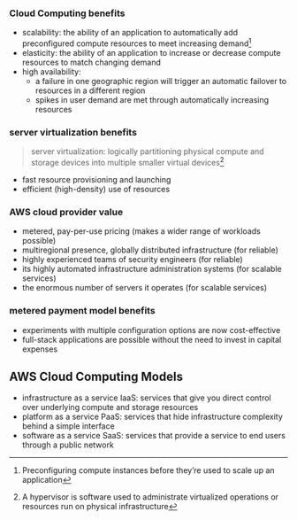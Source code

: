 ### Cloud Computing benefits
- scalability: the ability of an application to automatically add preconfigured compute resources to meet increasing demand[^1]
- elasticity: the ability of an application to increase or decrease compute resources to match changing demand
- high availability: 
    - a failure in one geographic region will trigger an automatic failover to resources in a different region
    - spikes in user demand are met through automatically increasing resources

### server virtualization benefits
> server virtualization: logically partitioning physical compute and storage devices into multiple smaller virtual devices[^2]
- fast resource provisioning and launching
- efficient (high-density) use of resources

### AWS cloud provider value
- metered, pay-per-use pricing (makes a wider range of workloads possible)
- multiregional presence, globally distributed infrastructure (for reliable)
- highly experienced teams of security engineers (for reliable)
- its highly automated infrastructure administration systems (for scalable services)
- the enormous number of servers it operates (for scalable services)

### metered payment model benefits
- experiments with multiple configuration options are now cost-effective
- full-stack applications are possible without the need to invest in capital expenses

## AWS Cloud Computing Models
- infrastructure as a service IaaS: services that give you direct control over underlying compute and storage resources
- platform as a service PaaS: services that hide infrastructure complexity behind a simple interface
- software as a service SaaS: services that provide a service to end users through a public network

[^1]: Preconfiguring compute instances before they’re used to scale up an application
[^2]: A hypervisor is software used to administrate virtualized operations or resources run on physical infrastructure